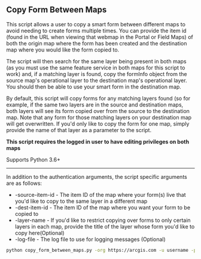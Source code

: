 ## Copy Form Between Maps

This script allows a user to copy a smart form between different maps to avoid needing to create forms multiple times.
You can provide the item id (found in the URL when viewing that webmap in the Portal or Field Maps) of both the origin
map where the form has been created and the destination map where you would like the form copied to. 

The script will then search for the same layer being present in both maps (as you must use the same feature service in 
both maps for this script to work) and, if a matching layer is found, copy the formInfo object from the source map's 
operational layer to the destination map's operational layer. You should then be able to use your smart form in the
destination map.

By default, this script will copy forms for any matching layers found (so for example, if the same two layers are in the
source and destination maps, both layers will see its form copied over from the source to the destination map. Note that
any form for those matching layers on your destination map will get overwritten. If you'd only like to copy the form
for one map, simply provide the name of that layer as a parameter to the script.

**This script requires the logged in user to have editing privileges on both maps**

Supports Python 3.6+

----

In addition to the authentication arguments, the script specific arguments are as follows:

- -source-item-id - The item ID of the map where your form(s) live that you'd like to copy to the same layer in a different map
- -dest-item-id - The item ID of the map where you want your form to be copied to
- -layer-name - If you'd like to restrict copying over forms to only certain layers in each map, provide the title of the layer whose form you'd like to copy here(Optional)
- -log-file - The log file to use for logging messages (Optional)

```bash
python copy_form_between_maps.py -org https://arcgis.com -u username -p password -source-map-id d2295f09f97945c9b447417ba27bcb38 -dest-map-id 4392801d9c8341ce9038614ff240e877 -layer-name "Inspections"
```